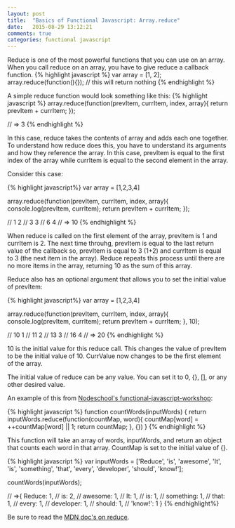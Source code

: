 ```yaml
---
layout: post
title:  "Basics of Functional Javascript: Array.reduce"
date:   2015-08-29 13:12:21
comments: true
categories: functional javascript
---
```


Reduce is one of the most powerful functions that you can use on an array. When you
call reduce on an array, you have to give reduce a callback function.
{% highlight javascript %}
var array = [1, 2];
array.reduce(function(){});
// this will return nothing
{% endhighlight %}

A simple reduce function would look something like this:
{% highlight javascript %}
array.reduce(function(prevItem, currItem, index, array){
    return prevItem + currItem;
});

// => 3
{% endhighlight %}

In this case, reduce takes the contents of array and adds each one
together. To understand how reduce does this, you have to understand its arguments and how they reference the array. In this case, prevItem is equal to the first
index of the array while currItem is equal to the second element in the array.

Consider this case:

{% highlight javascript%}
var array = [1,2,3,4]

array.reduce(function(prevItem, currItem, index, array){
    console.log(prevItem, currItem);
    return prevItem + currItem;
});

// 1 2
// 3 3
// 6 4
// => 10
{% endhighlight %}

When reduce is called on the first element of the array, prevItem is 1 and currItem is 2.
The next time throuhg, prevItem is equal to the last return value of the callback so,
prevItem is equal to 3 (1+2) and currItem is equal to 3 (the next item in the array).
Reduce repeats this process until there are no more items in the array, returning 10 as
the sum of this array.

Reduce also has an optional argument that allows you to set the initial value of
prevItem:

{% highlight javascript%}
var array = [1,2,3,4]

array.reduce(function(prevItem, currItem, index, array){
    console.log(prevItem, currItem);
    return prevItem + currItem;
}, 10);

// 10 1
// 11 2
// 13 3
// 16 4
// => 20
{% endhighlight %}

10 is the initial value for this reduce call. This changes the value of prevItem to
be the initial value of 10. CurrValue now changes to be the first element of the
array.

The initial value of reduce can be any value. You can set it to 0, {}, [], or any other desired value.

An example of this from [Nodeschool's functional-javascript-workshop](https://github.com/timoxley/functional-javascript-workshop):

{% highlight javascript %}
function countWords(inputWords) {
   return inputWords.reduce(function(countMap, word){
     countMap[word] = ++countMap[word] || 1;
     return countMap;
   }, {})
 }
{% endhighlight %}

This function will take an array of words, inputWords, and return an object that counts each
word in that array. CountMap is set to the initial value of {}.

{% highlight javascript %}
var inputWords = ['Reduce', 'is', 'awesome', 'It', 'is', 'something',
'that', 'every', 'developer', 'should', 'know!'];

countWords(inputWords);

// =>{ Reduce: 1,
//  is: 2,
//  awesome: 1,
//  It: 1,
//  is: 1,
//  something: 1,
//  that: 1,
//  every: 1,
//  developer: 1,
//  should: 1,
//  'know!': 1 }
{% endhighlight%}

Be sure to read the [MDN doc's on reduce](https://developer.mozilla.org/en-US/docs/Web/JavaScript/Reference/Global_Objects/Array/Reduce).
